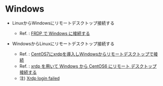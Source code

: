 
# Windows


* LinuxからWindowsにリモートデスクトップ接続する
  * Ref. : [FRDP で Windows に接続する](https://www.server-world.info/query?os=CentOS_7&p=x&f=5)

* WindowsからLinuxにリモートデスクトップ接続する
  * Ref. : [CentOS7にxrdpを導入しWindowsからリモートデスクトップで接続](https://qiita.com/shinoere/items/35793d9c6155145cb37c)
  * Ref. : [xrdp を用いて Windows から CentOS6 にリモート デスクトップ接続する](https://kogelog.com/2014/09/23/20140923-02/)
   *  注) [Xrdp login failed](https://askubuntu.com/questions/773626/xrdp-login-failed)